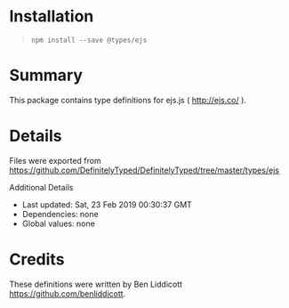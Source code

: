 # Installation
> `npm install --save @types/ejs`

# Summary
This package contains type definitions for ejs.js ( http://ejs.co/ ).

# Details
Files were exported from https://github.com/DefinitelyTyped/DefinitelyTyped/tree/master/types/ejs

Additional Details
 * Last updated: Sat, 23 Feb 2019 00:30:37 GMT
 * Dependencies: none
 * Global values: none

# Credits
These definitions were written by Ben Liddicott <https://github.com/benliddicott>.
